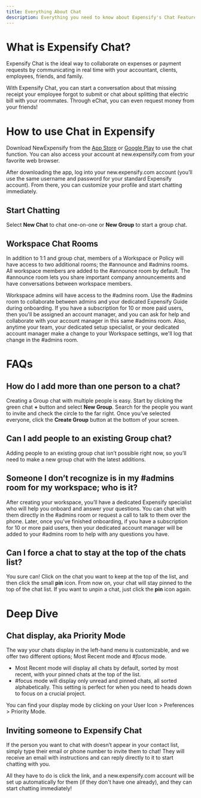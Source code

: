 ```yaml
---
title: Everything About Chat
description: Everything you need to know about Expensify's Chat Features!
---
```


<!-- The lines above are required by Jekyll to process the .md file -->

# What is Expensify Chat?
Expensify Chat is the ideal way to collaborate on expenses or payment requests by communicating in real time with your accountant, clients, employees, friends, and family.

With Expensify Chat, you can start a conversation about that missing receipt your employee forgot to submit or chat about splitting that electric bill with your roommates. Through eChat, you can even request money from your friends!

# How to use Chat in Expensify
Download NewExpensify from the [App Store](https://apps.apple.com/us/app/expensify-cash/id1530278510) or [Google Play](https://play.google.com/store/apps/details?id=com.expensify.chat) to use the chat function. You can also access your account at new.expensify.com from your favorite web browser.

After downloading the app, log into your new.expensify.com account (you’ll use the same username and password for your standard Expensify account). From there, you can customize your profile and start chatting immediately.


## Start Chatting
Select **New Chat** to chat one-on-one or **New Group** to start a group chat.
## Workspace Chat Rooms
In addition to 1:1 and group chat, members of a Workspace or Policy will have access to two additional rooms; the #announce and #admins rooms.
All workspace members are added to the #announce room by default. The #announce room lets you share important company announcements and have conversations between workspace members.

Workspace admins will have access to the #admins room. Use the #admins room to collaborate between admins and your dedicated Expensify Guide during onboarding. If you have a subscription for 10 or more paid users, then you'll be assigned an account manager, and you can ask for help and collaborate with your account manager in this same #admins room. Also, anytime your team, your dedicated setup specialist, or your dedicated account manager make a change to your Workspace settings, we'll log that change in the #admins room.

# FAQs
## How do I add more than one person to a chat?
Creating a Group chat with multiple people is easy. Start by clicking the green chat **+** button and select **New Group**. Search for the people you want to invite and check the circle to the far right. Once you’ve selected everyone, click the **Create Group** button at the bottom of your screen.

## Can I add people to an existing Group chat?
Adding people to an existing group chat isn’t possible right now, so you’ll need to make a new group chat with the latest additions.

## Someone I don’t recognize is in my #admins room for my workspace; who is it?
After creating your workspace, you’ll have a dedicated Expensify specialist who will help you onboard and answer your questions. You can chat with them directly in the #admins room or request a call to talk to them over the phone. Later, once you've finished onboarding, if you have a subscription for 10 or more paid users, then your dedicated account manager will be added to your #admins room to help with any questions you have.

## Can I force a chat to stay at the top of the chats list?
You sure can! Click on the chat you want to keep at the top of the list, and then click the small **pin** icon. From now on, your chat will stay pinned to the top of the chat list. If you want to unpin a chat, just click the **pin** icon again.

# Deep Dive
## Chat display, aka Priority Mode
The way your chats display in the left-hand menu is customizable, and we offer two different options; Most Recent mode and _#focus_ mode.

- Most Recent mode will display all chats by default, sorted by most recent, with your pinned chats at the top of the list.
- #focus mode will display only unread and pinned chats, all sorted alphabetically. This setting is perfect for when you need to heads down to focus on a crucial project.

You can find your display mode by clicking on your User Icon > Preferences > Priority Mode.

## Inviting someone to Expensify Chat
If the person you want to chat with doesn’t appear in your contact list, simply type their email or phone number to invite them to chat! They will receive an email with instructions and can reply directly to it to start chatting with you.

All they have to do is click the link, and a new.expensify.com account will be set up automatically for them (if they don't have one already), and they can start chatting immediately!
